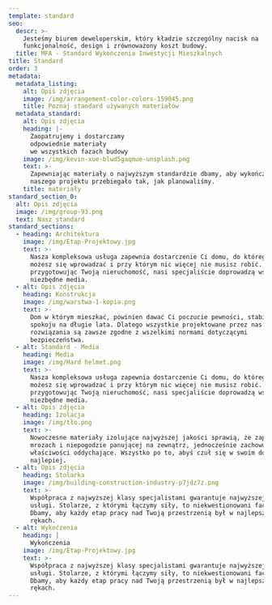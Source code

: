 ```yaml
---
template: standard
seo:
  descr: >-
    Jesteśmy biurem deweloperskim, który kładzie szczególny nacisk na
    funkcjonalność, design i zrównoważony koszt budowy.
  title: MFA - Standard Wykończenia Inwestycji Mieszkalnych
title: Standard
order: 3
metadata:
  metadata_listing:
    alt: Opis zdjęcia
    image: /img/arrangement-color-colors-159045.png
    title: Poznaj standard używanych materiałów
  metadata_standard:
    alt: Opis zdjęcia
    heading: |-
      Zaopatrujemy i dostarczamy
      odpowiednie materiały
      we wszystkich fazach budowy
    image: /img/kevin-xue-blwd5gaqmue-unsplash.png
    text: >-
      Zapewniając materiały o najwyższym standardzie dbamy, aby wykończenie
      naszego projektu przebiegało tak, jak planowaliśmy.
    title: materiały
standard_section_0:
  alt: Opis zdjęcia
  image: /img/group-93.png
  text: Nasz standard
standard_sections:
  - heading: Architektura
    image: /img/Etap-Projektowy.jpg
    text: >-
      Nasza kompleksowa usługa zapewnia dostarczenie Ci domu, do którego od razu
      możesz się wprowadzać i przy którym nic więcej nie musisz robić. Dlatego
      przygotowując Twoją nieruchomość, nasi specjaliście doprowadzą wszystkie
      niezbędne media.
  - alt: Opis zdjęcia
    heading: Konstrukcja
    image: /img/warstwa-1-kopia.png
    text: >-
      Dom w którym mieszkać, powinien dawać Ci poczucie pewności, stabilności i
      spokoju na długie lata. Dlatego wszystkie projektowane przez nas
      rozwiązania są zawsze zgodne z wszelkimi normami dotyczącymi
      bezpieczeństwa.
  - alt: Standard - Media
    heading: Media
    image: /img/Hard helmet.png
    text: >-
      Nasza kompleksowa usługa zapewnia dostarczenie Ci domu, do którego od razu
      możesz się wprowadzać i przy którym nic więcej nie musisz robić. Dlatego
      przygotowując Twoją nieruchomość, nasi specjaliście doprowadzą wszystkie
      niezbędne media.
  - alt: Opis zdjęcia
    heading: Izolacja
    image: /img/tło.png
    text: >-
      Nowoczesne materiały izolujące najwyższej jakości sprawią, że zapomnisz o
      mrozach i niepogodzie panującej na zewnątrz, jednocześnie zachowując
      właściwości oddychające. Wszystko po to, abyś czuł się w swoim domu jak
      najlepiej.
  - alt: Opis zdjęcia
    heading: Stolarka
    image: /img/building-construction-industry-p7jdz7z.png
    text: >-
      Współpraca z najwyższej klasy specjalistami gwarantuje najwyższej jakości
      usługi. Stolarze, z którymi łączymy siły, to niekwestionowani fachowcy.
      Dbamy, aby każdy etap pracy nad Twoją przestrzenią był w najlepszych
      rękach.
  - alt: Wykoćzenia
    heading: |
      Wykończenia
    image: /img/Etap-Projektowy.jpg
    text: >-
      Współpraca z najwyższej klasy specjalistami gwarantuje najwyższej jakości
      usługi. Stolarze, z którymi łączymy siły, to niekwestionowani fachowcy.
      Dbamy, aby każdy etap pracy nad Twoją przestrzenią był w najlepszych
      rękach.
---
```


